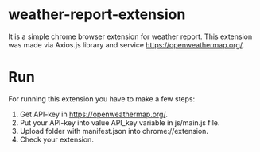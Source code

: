 # weather-report-extension
It is a simple chrome browser extension for weather report. This extension was made via Axios.js library and service https://openweathermap.org/.
# Run
For running this extension you have to make a few steps:
  1. Get API-key in https://openweathermap.org/.
  2. Put your API-key into value API_key variable in js/main.js file.
  3. Upload folder with manifest.json into chrome://extension.
  4. Check your extension.

